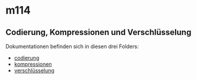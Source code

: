 # m114

## Codierung, Kompressionen und Verschlüsselung  

Dokumentationen befinden sich in diesen drei Folders:  
- [codierung](./Codierung/README.md)
- [kompressionen](./Kompression/README.md)
- [verschlüsselung](./Verschlüsselung/README.md)
